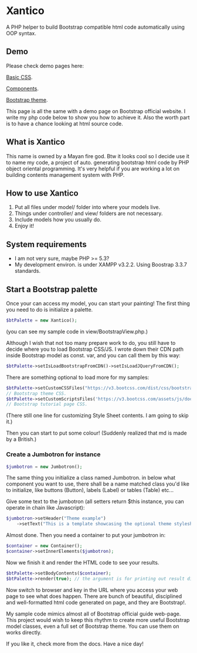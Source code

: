 # Xantico
A PHP helper to build Bootstrap compatible html code automatically using OOP syntax.

## Demo
Please check demo pages here:

[Basic CSS](http://xantico.yhvh.tw/xantico-bt/). 

[Components](http://xantico.yhvh.tw/xantico-bt/index.php?page=components). 

[Bootstrap theme](http://xantico.yhvh.tw/xantico-bt/index.php?page=theme). 

This page is all the same with a demo page on Bootstrap official website. I write my php code below to show you how to achieve it. Also the worth part is to have a chance looking at html source code.

## What is Xantico
This name is owned by a Mayan fire god. Btw it looks cool so I decide use it to name my code, a project of auto. generating bootstrap html code by PHP object oriental programming. It's very helpful if you are working a lot on building contents management system with PHP. 

## How to use Xantico
1. Put all files under model/ folder into where your models live.
2. Things under controller/ and view/ folders are not necessary.
3. Include models how you usually do.
4. Enjoy it!

## System requirements
* I am not very sure, maybe PHP >= 5.3?
* My development environ. is under XAMPP v3.2.2. Using Boostrap 3.3.7 standards.

## Start a Bootstrap palette
Once your can access my model, you can start your painting! The first thing you need to do is initialize a palette.

```php
$btPalette = new Xantico();
```

(you can see my sample code in view/BootstrapView.php.)

Although I wish that not too many prepare work to do, you still have to decide where you to load Bootstrap CSS/JS. I wrote down their CDN path inside Bootstrap model as const. var, and you can call them by this way:

```php
$btPalette->setIsLoadBootstrapFromCDN()->setIsLoadJQueryFromCDN();
```

There are something optional to load more for my samples:

```php
$btPalette->setCustomCSSFiles("https://v3.bootcss.com/dist/css/bootstrap-theme.min.css");
// Bootstrap theme CSS.
$btPalette->setCustomScriptsFiles('https://v3.bootcss.com/assets/js/docs.min.js');
// Bootstrap tutorial page CSS.
```

(There still one line for customizing Style Sheet contents. I am going to skip it.)

Then you can start to put some colour! (Suddenly realized that md is made by a British.)

### Create a Jumbotron for instance

```php
$jumbotron = new Jumbotron();
```

The same thing you initialize a class named Jumbotron. in below what component you want to use, there shall be a name matched class you'd like to initialize, like buttons (Button), labels (Label) or tables (Table) etc...

Give some text to the jumbotron (all setters return $this instance, you can operate in chain like Javascript):

```php
$jumbotron->setHeader("Theme example")
    ->setText("This is a template showcasing the optional theme stylesheets included in Bootstrap. Use it as a starting point to create something more unique by building on or modifying it.");
```

Almost done. Then you need a container to put your jumbotron in:

```php
$container = new Container();
$container->setInnerElements($jumbotron);
```

Now we finish it and render the HTML code to see your results.

```php
$btPalette->setBodyContents($container);
$btPalette->render(true); // the argument is for printing out result directly.
```

Now switch to browser and key in the URL where you access your web page to see what does happen. There are bunch of beautiful, disciplined and well-formatted html code generated on page, and they are Bootstrap!.

My sample code mimics almost all of Bootstrap official guide web-page. This project would wish to keep this rhythm to create more useful Bootstrap model classes, even a full set of Bootstrap theme. You can use them on works directly. 

If you like it, check more from the docs. Have a nice day!
